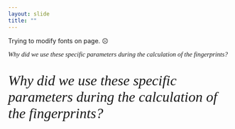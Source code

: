 ```yaml
---
layout: slide
title: ""
---
```

Trying to modify fonts on page. ☹️

[comment]: # (Notes)
[comment]: # (Intro Page)
[comment]: # ('[comment]: #' to create comments')
[comment]: # (<H^> to <H1> controls font size, ####### also works)
[comment]: # (Use <H1> to <h6> to descrease font)
[comment]: # (<br /> for a hard retun, some can use double space bar)
[comment]: # (<!---xxx--->  in line comments)

<p style="font-family: times, serif; font-size:11pt; font-style:italic">
    Why did we use these specific parameters during the calculation of the fingerprints?
</p>

<p style="font-family: times, serif; font-size:24pt; font-style:italic">
    Why did we use these specific parameters during the calculation of the fingerprints?
</p>
